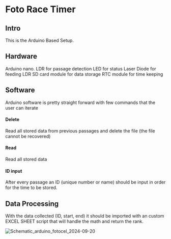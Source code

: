 # Foto Race Timer
## Intro
This is the Arduino Based Setup.
## Hardware
Arduino nano.
LDR for passage detection
LED for status
Laser Diode for feeding LDR
SD card module for data storage
RTC module for time keeping
## Software
Arduino software is pretty straight forward with few commands that the user can iterate
#### Delete
Read all stored data from previous passages and delete the file (the file cannot be recovered)
#### Read
Read all stored data
#### ID input
After every passage an ID (unique number or name) should be input in order for the time to be stored.
## Data Processing
With the data collected (ID, start, end) it should be imported with an custom EXCEL SHEET script that will handle the math and return the rank.

![Schematic_arduino_fotocel_2024-09-20](https://github.com/user-attachments/assets/6f1753b8-dcc6-45f1-bae9-e66507c99d4a)

